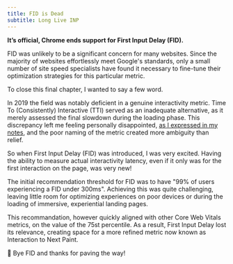 ```yaml
---
title: FID is Dead
subtitle: Long Live INP
---
```


**It’s official, Chrome ends support for First Input Delay (FID).**

FID was unlikely to be a significant concern for many websites. Since the majority of websites effortlessly meet Google's standards, only a small number of site speed specialists have found it necessary to fine-tune their optimization strategies for this particular metric.

To close this final chapter, I wanted to say a few word.

In 2019 the field was notably deficient in a genuine interactivity metric. Time To (Consistently) Interactive (TTI) served as an inadequate alternative, as it merely assessed the final slowdown during the loading phase. This discrepancy left me feeling personally disappointed, [as I expressed in my notes](/notes/2019-05-measuring-interactivity-time-to-interactive/), and the poor naming of the metric created more ambiguity than relief.

So when First Input Delay (FID) was introduced, I was very excited. Having the ability to measure actual interactivity latency, even if it only was for the first interaction on the page, was very new!

The initial recommendation threshold for FID was to have "99% of users experiencing a FID under 300ms". Achieving this was quite challenging, leaving little room for optimizing experiences on poor devices or during the loading of immersive, experiential landing pages.

This recommandation, however quickly aligned with other Core Web Vitals metrics, on the value of the 75st percentile. As a result, First Input Delay lost its relevance, creating space for a more refined metric now known as Interaction to Next Paint.

👋 Bye FID and thanks for paving the way!
